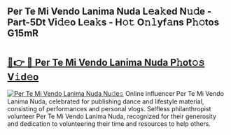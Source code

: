 ## Per Te Mi Vendo Lanima Nuda L𝚎a𝚔ed N𝚞𝚍e - Part-5Dt Vi𝚍𝚎o L𝚎a𝚔s - H𝚘𝚝 O𝚗𝚕yf𝚊ns P𝚑𝚘tos G15mR

# <h2><a href="http://kfcctrg.oniu.top/?m=Per+Te+Mi+Vendo+Lanima+Nuda">🔗👉 🔴 Per Te Mi Vendo Lanima Nuda P𝚑ot𝚘𝚜 V𝚒d𝚎o</a></h2>

[![Per Te Mi Vendo Lanima Nuda Nu𝚍e𝚜](https://i.imgur.com/0qMVB7G.gif)](http://kfcctrg.oniu.top/?m=Per+Te+Mi+Vendo+Lanima+Nuda)
Online influencer Per Te Mi Vendo Lanima Nuda, celebrated for publishing dance and lifestyle material, consisting of performances and personal vlogs. Selfless philanthropist volunteer Per Te Mi Vendo Lanima Nuda, recognized for their generosity and dedication to volunteering their time and resources to help others.  
